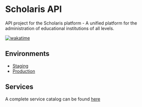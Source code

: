 # Scholaris API

API project for the Scholaris platform - A unified platform for the administration of educational institutions of all levels.

[![wakatime](https://wakatime.com/badge/user/503d2426-23e1-4e7d-bf5a-c3ab16904429/project/018ef5dd-bb98-4c35-bb72-e5f81349315f.svg)](https://wakatime.com/badge/user/503d2426-23e1-4e7d-bf5a-c3ab16904429/project/018ef5dd-bb98-4c35-bb72-e5f81349315f)

## Environments
- [Staging](https://staging-scholaris-xnz2.encr.app)
- [Production](https://prod-scholaris-xnz2.encr.app)

## Services
A complete service catalog can be found [here](https://app.encore.cloud/scholaris-xnz2/envs/prod/api)
